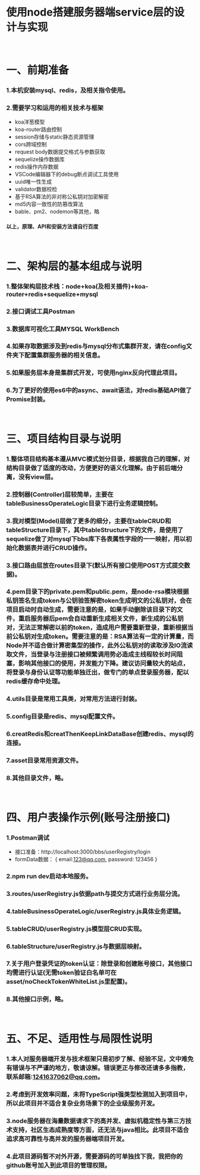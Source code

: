 # 使用node搭建服务器端service层的设计与实现
&nbsp;
# 一、前期准备
### 1.本机安装mysql、redis，及相关指令使用。
### 2.需要学习和运用的相关技术与框架
* koa洋葱模型
* koa-router路由控制
* session存储与static静态资源管理
* cors跨域控制
* request body数据提交格式与参数获取
* sequelize操作数据库
* redis操作内存数据
* VSCode编辑器下的debug断点调试工具使用
* uuid唯一性生成
* validator数据校检
* 基于RSA算法的非对称公私钥对加密解密
* md5内容一致性的防篡改算法
* bable、pm2、nodemon等其他，略
#### 以上，原理、API和安装方法请自行百度
&nbsp;
# 二、架构层的基本组成与说明
### 1.整体架构层技术栈：node+koa(及相关插件)+koa-router+redis+sequelize+mysql
### 2.接口调试工具Postman
### 3.数据库可视化工具MYSQL WorkBench
### 4.如果存取数据涉及到redis与mysql分布式集群开发，请在config文件夹下配置集群服务器的相关信息。
### 5.如果服务层本身是集群式开发，可使用nginx反向代理此项目。
### 6.为了更好的使用es6中的async、await语法，对redis基础API做了Promise封装。
&nbsp;
# 三、项目结构目录与说明
### 1.整体项目结构基本遵从MVC模式划分目录，根据我自己的理解，对结构目录做了适度的改动，方便更好的语义化理解。由于前后端分离，没有view层。
### 2.控制器(Controller)层较简单，主要在tableBusinessOperateLogic目录下进行业务逻辑控制。
### 3.我对模型(Model)层做了更多的细分，主要在tableCRUD和tableStructure目录下，其中tableStructure下的文件，是使用了sequelize做了对mysql下bbs库下各表属性字段的一一映射，用以初始化数据表并进行CRUD操作。
### 3.接口路由层放在routes目录下(默认所有接口使用POST方式提交数据)。
### 4.pem目录下的private.pem和public.pem，是node-rsa模块根据私钥签名生成token与公钥验签解密token生成明文的公私钥对，会在项目启动时自动生成，需要注意的是，如果手动删除该目录下的文件，重启服务器后pem会自动重新生成相关文件，新生成的公私钥对，无法正常解密以前的token，造成用户需要重新登录，重新根据当前公私钥对生成token。需要注意的是：RSA算法有一定的计算量，而Node并不适合做计算密集型的操作，此外公私钥对的读取涉及IO流读取文件，当登录与注册接口被频繁调用势必造成主线程较长时间阻塞，影响其他接口的使用，并发能力下降。建议访问量较大的站点，将登录与身份认证等功能单独迁出，做专门的单点登录服务器，配以redis缓存命中处理。
### 4.utils目录是常用工具类，对常用方法进行封装。
### 5.config目录是redis、mysql配置文件。
### 6.creatRedis和creatThenKeepLinkDataBase创建redis、mysql的连接。
### 7.asset目录常用资源文件。
### 8.其他目录文件，略。
&nbsp;
# 四、用户表操作示例(账号注册接口)
### 1.Postman调试
* 接口准备：http://localhost:3000/bbs/userRegistry/login
* formData数据：
{
    email:123@qq.com,
    password: 123456
}
### 2.npm run dev启动本地服务。
### 3.routes/userRegistry.js依据path与提交方式进行业务层分流。
### 4.tableBusinessOperateLogic/userRegistry.js具体业务逻辑。
### 5.tableCRUD/userRegistry.js模型层CRUD实现。
### 6.tableStructure/userRegistry.js与数据层映射。
### 7.关于用户登录凭证的token认证：除登录和创建账号接口，其他接口均需进行认证(无需token验证白名单可在asset/noCheckTokenWhiteList.js里配置)。
### 8.其他接口示例，略。
&nbsp;
# 五、不足、适用性与局限性说明
### 1.本人对服务器端开发与技术框架只是初步了解、经验不足，文中难免有错误与不严谨的地方，敬请谅解。错误更正与修改还请多多指教，联系邮箱:1241637062@qq.com。
### 2.考虑到开发效率问题，未将TypeScript强类型检测加入到项目中，所以此项目并不适合复杂业务场景下的企业级服务开发。
### 3.node服务器在海量数据请求下的高并发、虚拟机稳定性与第三方技术支持，社区生态成熟度等方面，还无法与java相比。此项目不适合追求高可靠性与高并发的服务器端项目开发。
### 4.此项目源码暂不对外开源，需要源码的可单独找下我，我把你的github账号加入到此项目的管理权限。